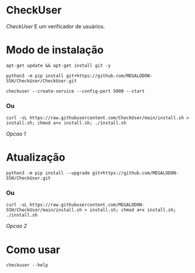# CheckUser

*CheckUser* E um verificador de usuários.

# Modo de instalação
```
apt-get update && apt-get install git -y
```
```
python3 -m pip install git+https://github.com/MEGALODON-SSH/CheckUser/CheckUser.git
```
```
checkuser --create-service --config-port 5000 --start
```

### Ou
```
curl -sL https://raw.githubusercontent.com/CheckUser/main/install.sh > install.sh; chmod a+x install.sh; ./install.sh
```
 *Opcao 1*

# Atualização
```
python3 -m pip install --upgrade git+https://github.com/MEGALODON-SSH/CheckUser.git
```

### Ou
```
curl -sL https://raw.githubusercontent.com/MEGALODON-SSH/CheckUser/main/install.sh > install.sh; chmod a+x install.sh; ./install.sh
```
 *Opcao 2*

# Como usar
```
checkuser --help
```
